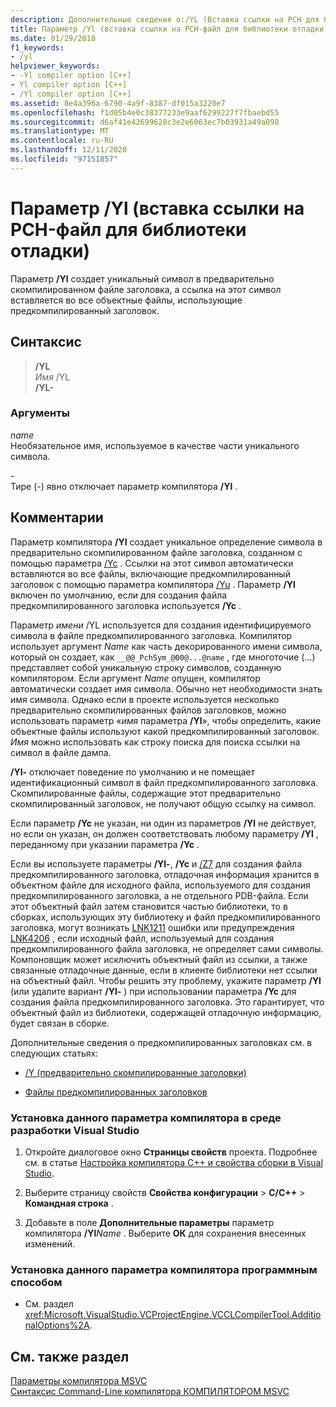 ```yaml
---
description: Дополнительные сведения о:/YL (Вставка ссылки на PCH для библиотеки отладки)
title: Параметр /Yl (вставка ссылки на PCH-файл для библиотеки отладки)
ms.date: 01/29/2018
f1_keywords:
- /yl
helpviewer_keywords:
- -Yl compiler option [C++]
- Yl compiler option [C++]
- /Yl compiler option [C++]
ms.assetid: 8e4a396a-6790-4a9f-8387-df015a3220e7
ms.openlocfilehash: f1d05b4e0c38377233e9aaf6299227f7fbaebd55
ms.sourcegitcommit: d6af41e42699628c3e2e6063ec7b03931a49a098
ms.translationtype: MT
ms.contentlocale: ru-RU
ms.lasthandoff: 12/11/2020
ms.locfileid: "97151857"
---
```

# <a name="yl-inject-pch-reference-for-debug-library"></a>Параметр /Yl (вставка ссылки на PCH-файл для библиотеки отладки)

Параметр **/Yl** создает уникальный символ в предварительно скомпилированном файле заголовка, а ссылка на этот символ вставляется во все объектные файлы, использующие предкомпилированный заголовок.

## <a name="syntax"></a>Синтаксис

>**/YL**\
>_Имя_ /YL\
>**/YL-**

### <a name="arguments"></a>Аргументы

*name*<br/>
Необязательное имя, используемое в качестве части уникального символа.

*\-*<br/>
Тире (-) явно отключает параметр компилятора **/Yl** .

## <a name="remarks"></a>Комментарии

Параметр компилятора **/Yl** создает уникальное определение символа в предварительно скомпилированном файле заголовка, созданном с помощью параметра [/Yc](yc-create-precompiled-header-file.md) . Ссылки на этот символ автоматически вставляются во все файлы, включающие предкомпилированный заголовок с помощью параметра компилятора [/Yu](yu-use-precompiled-header-file.md) . Параметр **/Yl** включен по умолчанию, если для создания файла предкомпилированного заголовка используется **/Yc** .

Параметр _имени_ /YL используется для создания идентифицируемого символа в файле предкомпилированного заголовка. Компилятор использует аргумент *Name* как часть декорированного имени символа, который он создает, как `__@@_PchSym_@00@...@name` , где многоточие (...) представляет собой уникальную строку символов, созданную компилятором. Если аргумент *Name* опущен, компилятор автоматически создает имя символа. Обычно нет необходимости знать имя символа. Однако если в проекте используется несколько предварительно скомпилированных файлов заголовков, можно использовать параметр «_имя_ параметра **/Yl**», чтобы определить, какие объектные файлы используют какой предкомпилированный заголовок. *Имя* можно использовать как строку поиска для поиска ссылки на символ в файле дампа.

**/Yl-** отключает поведение по умолчанию и не помещает идентификационный символ в файл предкомпилированного заголовка. Скомпилированные файлы, содержащие этот предварительно скомпилированный заголовок, не получают общую ссылку на символ.

Если параметр **/Yc** не указан, ни один из параметров **/Yl** не действует, но если он указан, он должен соответствовать любому параметру **/Yl** , переданному при указании параметра **/Yc** .

Если вы используете параметры **/Yl-**, **/Yc** и [/Z7](z7-zi-zi-debug-information-format.md) для создания файла предкомпилированного заголовка, отладочная информация хранится в объектном файле для исходного файла, используемого для создания предкомпилированного заголовка, а не отдельного PDB-файла. Если этот объектный файл затем становится частью библиотеки, то в сборках, использующих эту библиотеку и файл предкомпилированного заголовка, могут возникать [LNK1211](../../error-messages/tool-errors/linker-tools-error-lnk1211.md) ошибки или предупреждения [LNK4206](../../error-messages/tool-errors/linker-tools-warning-lnk4206.md) , если исходный файл, используемый для создания предкомпилированного файла заголовка, не определяет сами символы. Компоновщик может исключить объектный файл из ссылки, а также связанные отладочные данные, если в клиенте библиотеки нет ссылки на объектный файл. Чтобы решить эту проблему, укажите параметр **/Yl** (или удалите вариант **/Yl-** ) при использовании параметра **/Yc** для создания файла предкомпилированного заголовка. Это гарантирует, что объектный файл из библиотеки, содержащей отладочную информацию, будет связан в сборке.

Дополнительные сведения о предкомпилированных заголовках см. в следующих статьях:

- [/Y (предварительно скомпилированные заголовки)](y-precompiled-headers.md)

- [Файлы предкомпилированных заголовков](../creating-precompiled-header-files.md)

### <a name="to-set-this-compiler-option-in-the-visual-studio-development-environment"></a>Установка данного параметра компилятора в среде разработки Visual Studio

1. Откройте диалоговое окно **Страницы свойств** проекта. Подробнее см. в статье [Настройка компилятора C++ и свойства сборки в Visual Studio](../working-with-project-properties.md).

1. Выберите страницу свойств **Свойства конфигурации**  >  **C/C++**  >  **Командная строка** .

1. Добавьте в поле **Дополнительные параметры** параметр компилятора **/Yl**_Name_ . Выберите **ОК** для сохранения внесенных изменений.

### <a name="to-set-this-compiler-option-programmatically"></a>Установка данного параметра компилятора программным способом

- См. раздел <xref:Microsoft.VisualStudio.VCProjectEngine.VCCLCompilerTool.AdditionalOptions%2A>.

## <a name="see-also"></a>См. также раздел

[Параметры компилятора MSVC](compiler-options.md)<br/>
[Синтаксис Command-Line компилятора КОМПИЛЯТОРОМ MSVC](compiler-command-line-syntax.md)
